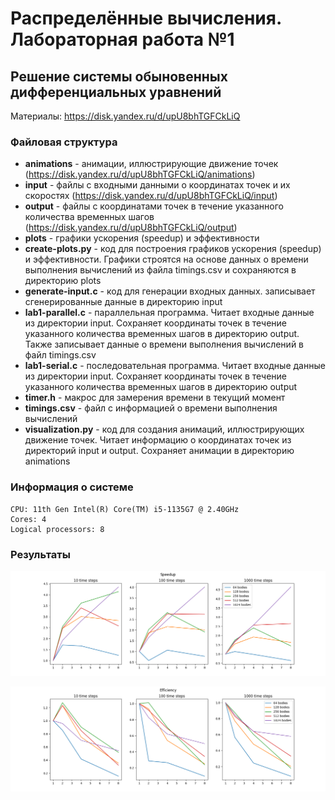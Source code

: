 # Распределённые вычисления. Лабораторная работа №1

## Решение системы обыновенных дифференциальных уравнений

Материалы: https://disk.yandex.ru/d/upU8bhTGFCkLiQ

### Файловая структура
- **animations** - анимации, иллюстрирующие движение точек (https://disk.yandex.ru/d/upU8bhTGFCkLiQ/animations)
- **input** - файлы с входными данными о координатах точек и их скоростях (https://disk.yandex.ru/d/upU8bhTGFCkLiQ/input)
- **output** - файлы с координатами точек в течение указанного количества временных шагов (https://disk.yandex.ru/d/upU8bhTGFCkLiQ/output)
- **plots** - графики ускорения (speedup) и эффективности
- **create-plots.py** - код для построения графиков ускорения (speedup) и эффективности. Графики строятся на основе данных о времени выполнения вычислений из файла timings.csv и сохраняются в директорию plots
- **generate-input.c** - код для генерации входных данных. записывает сгенерированные данные в директорию input
- **lab1-parallel.c** -  параллельная программа. Читает входные данные из директории input. Сохраняет координаты точек в течение указанного количества временных шагов в директорию output. Также записывает данные о времени выполнения вычислений в файл timings.csv
- **lab1-serial.c** - последовательная программа. Читает входные данные из директории input. Сохраняет координаты точек в течение указанного количества временных шагов в директорию output
- **timer.h** - макрос для замерения времени в текущий момент
- **timings.csv** - файл с информацией о времени выполнения вычислений
- **visualization.py** - код для создания анимаций, иллюстрирующих движение точек. Читает информацию о координатах точек из директорий input и output. Сохраняет анимации в директорию animations

### Информация о системе
    CPU: 11th Gen Intel(R) Core(TM) i5-1135G7 @ 2.40GHz
    Cores: 4
    Logical processors: 8

### Результаты
![speedup](https://github.com/lpmaltina/lab1/blob/parallelization/plots/speedup.png)


![efficiency](https://github.com/lpmaltina/lab1/blob/parallelization/plots/efficiency.png)